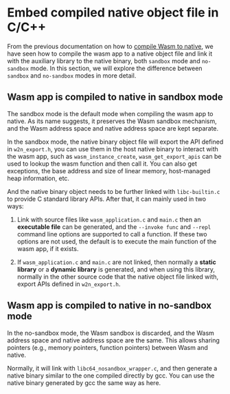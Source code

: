 # Embed compiled native object file in C/C++

From the previous documentation on how to [compile Wasm to native](./compile_wasm_app_to_native.md), we have seen how to compile the wasm app to a native object file and link it with the auxiliary library to the native binary, both `sandbox` mode and `no-sandbox` mode. In this section, we will explore the difference between `sandbox` and `no-sandbox` modes in more detail.

## Wasm app is compiled to native in sandbox mode

The sandbox mode is the default mode when compiling the wasm app to native. As its name suggests, it preserves the Wasm sandbox mechanism, and the Wasm address space and native address space are kept separate.

In the sandbox mode, the native binary object file will export the API defined in `w2n_export.h`, you can use them in the host native binary to interact with the wasm app, such as `wasm_instance_create`, `wasm_get_export_apis` can be used to lookup the wasm function and then call it. You can also get exceptions, the base address and size of linear memory, host-managed heap information, etc.

And the native binary object needs to be further linked with `libc-builtin.c` to provide C standard library APIs. After that, it can mainly used in two ways:

1. Link with source files like `wasm_application.c` and `main.c` then an **executable file** can be generated, and the `--invoke func` and `--repl` command line options are supported to call a function. If these two options are not used, the default is to execute the main function of the wasm app, if it exists.

2. If `wasm_application.c` and `main.c` are not linked, then normally a **static library** or a **dynamic library** is generated, and when using this library, normally in the other source code that the native object file linked with, export APIs defined in `w2n_export.h`.

## Wasm app is compiled to native in no-sandbox mode

In the no-sandbox mode, the Wasm sandbox is discarded, and the Wasm address space and native address space are the same. This allows sharing pointers (e.g., memory pointers, function pointers) between Wasm and native.

Normally, it will link with `libc64_nosandbox_wrapper.c`, and then generate a native binary similar to the one compiled directly by gcc. You can use the native binary generated by gcc the same way as here.
